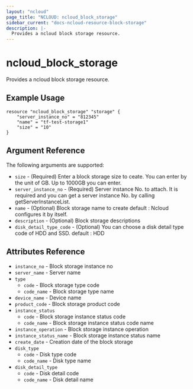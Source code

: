 ```yaml
---
layout: "ncloud"
page_title: "NCLOUD: ncloud_block_storage"
sidebar_current: "docs-ncloud-resource-block-storage"
description: |-
  Provides a ncloud block storage resource.
---
```


# ncloud_block_storage

Provides a ncloud block storage resource.

## Example Usage

```hcl
resource "ncloud_block_storage" "storage" {
	"server_instance_no" = "812345"
	"name" = "tf-test-storage1"
	"size" = "10"
}
```

## Argument Reference

The following arguments are supported:

* `size` - (Required) Enter a block storage size to ceate. You can enter by the unit of GB. Up to 1000GB you can enter.
* `server_instance_no` - (Required) Server instance No. to attach. It is required and you can get a server instance No. by calling getServerInstanceList.
* `name` - (Optional) Block storage name to create default : Ncloud configures it by itself.
* `description` - (Optional) Block storage descriptions
* `disk_detail_type_code` - (Optional) You can choose a disk detail type code of HDD and SSD. default : HDD

## Attributes Reference

* `instance_no` - Block storage instance no
* `server_name` - Server name
* `type`
    * `code` - Block storage type code
    * `code_name` - Block storage type name
* `device_name` - Device name
* `product_code` - Block storage product code
* `instance_status`
    * `code` - Block storage instance status code
    * `code_name` - Block storage instance status code name
* `instance_operation` - Block storage instance operation
* `instance_status_name` - Block storage instance status name
* `create_date` - Creation date of the block storage
* `disk_type`
    * `code` - Disk type code
    * `code_name` - Disk type name
* `disk_detail_type`
    * `code` - Disk detail code
    * `code_name` - Disk detail name
